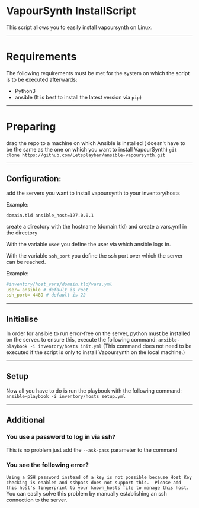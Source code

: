 # VapourSynth InstallScript
This script allows you to easily install vapoursynth on Linux.

___
# Requirements

The following requirements must be met for the system on which the script is to be executed afterwards:
- Python3
- ansible (It is best to install the latest version via `pip`)

---
# Preparing
drag the repo to a machine on which Ansible is installed ( doesn't have to be the same as the one on which you want to install VapourSynth)
`git clone https://github.com/Letsplaybar/ansible-vapoursynth.git`

___
## Configuration:
add the servers you want to install vapoursynth to your inventory/hosts

Example:
```
domain.tld ansible_host=127.0.0.1
```

create a directory with the hostname (domain.tld) and create a vars.yml in the directory

With the variable `user` you define the user via which ansible logs in. 

With the variable `ssh_port` you define the ssh port over which the server can be reached.

Example:
````yaml
#inventory/host_vars/domain.tld/vars.yml
user= ansible # default is root
ssh_port= 4489 # default is 22
````
___
## Initialise
In order for ansible to run error-free on the server, python must be installed on the server. to ensure this, 
execute the following command: `ansible-playbook -i inventory/hosts init.yml`
(This command does not need to be executed if the script is only to install Vapoursynth on the local machine.)

___
## Setup
Now all you have to do is run the playbook with the following command: `ansible-playbook -i inventory/hosts setup.yml`

___
## Additional
### You use a password to log in via ssh?
This is no problem just add the `--ask-pass` parameter to the command

### You see the following error?
`Using a SSH password instead of a key is not possible because Host Key checking is enabled and sshpass does not support this.  Please add this host's fingerprint to your known_hosts file to manage this host.`<br>
You can easily solve this problem by manually establishing an ssh connection to the server.